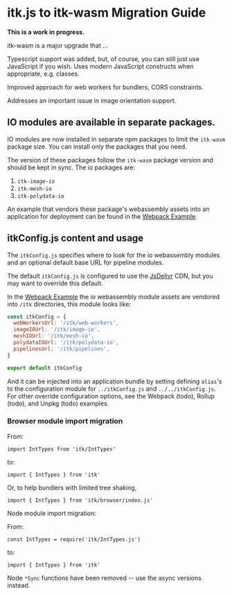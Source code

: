 # itk.js to itk-wasm Migration Guide

**This is a work in progress.**

itk-wasm is a major upgrade that ...

Typescript support was added, but, of course, you can still just use
JavaScript if you wish.  Uses modern JavaScript constructs when appropriate,
e.g. classes.

Improved approach for web workers for bundlers, CORS constraints.

Addresses an important issue in image orientation support.

## IO modules are available in separate packages.

IO modules are now installed in separate npm packages to limit the `itk-wasm`
package size. You can install only the packages that you need.

The version of these packages follow the `itk-wasm` package version and should
be kept in sync. The io packages are:

1. `itk-image-io`
2. `itk-mesh-io`
3. `itk-polydata-io`

An example that vendors these package's webassembly assets into an
application for deployment can be found in the [Webpack
Example](https://github.com/InsightSoftwareConsortium/itk-wasm/tree/master/examples/Webpack).

## itkConfig.js content and usage

The `itkConfig.js` specifies where to look for the io webassembly modules and
an optional default base URL for pipeline modules.

The default `itkConfig.js` is configured to use the
[JsDelivr](https://www.jsdelivr.com/) CDN, but you may want to override this
default.

In the [Webpack
Example](https://github.com/InsightSoftwareConsortium/itk-wasm/tree/master/examples/Webpack)
the io webassembly module assets are vendored into `/itk` directories,
this module looks like:

```js
const itkConfig = {
  webWorkersUrl: '/itk/web-workers',
  imageIOUrl: '/itk/image-io',
  meshIOUrl: '/itk/mesh-io',
  polydataIOUrl: '/itk/polydata-io',
  pipelinesUrl: '/itk/pipelines',
}

export default itkConfig
```

And it can be injected into an application bundle by setting defining
`alias`'s to the configuration module for `../itkConfig.js` and
`../../itkConfig.js`. For other override configuration options, see the Webpack (todo),
Rollup (todo), and Unpkg (todo) examples.


### Browser module import migration

From:

```
import IntTypes from 'itk/IntTypes'
```

to:


```
import { IntTypes } from 'itk'
```

Or, to help bundlers with limited tree shaking,

```
import { IntTypes } from 'itk/browser/index.js'
```


Node module import migration:

From:

```
const IntTypes = require('itk/IntTypes.js')
```

to:

```
import { IntTypes } from 'itk'
```

Node `*Sync` functions have been removed -- use the async versions instead.
